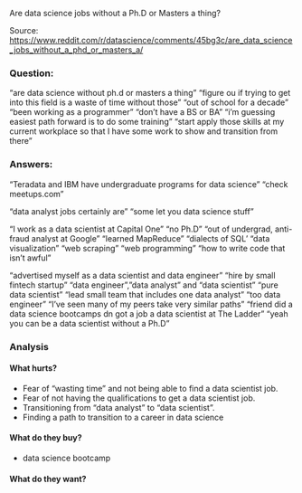 Are data science jobs without a Ph.D or Masters a thing?

Source: https://www.reddit.com/r/datascience/comments/45bg3c/are_data_science_jobs_without_a_phd_or_masters_a/

### Question: 
“are data science without ph.d or masters a thing”
“figure ou if trying to get into this field is a waste of time without those”
“out of school for a decade”
“been working as a programmer”
“don’t have a BS or BA”
“i’m guessing easiest path forward is to do some training”
“start apply those skills at my current workplace so that I have some work to show and transition from there”

### Answers:
“Teradata and IBM have undergraduate programs for data science”
“check meetups.com” 

“data analyst jobs certainly are”
“some let you data science stuff”

“I work as a data scientist at Capital One”
“no Ph.D”
“out of undergrad, anti-fraud analyst at Google”
“learned MapReduce”
    “dialects of SQL’
    “data visualization”
    “web scraping”
    “web programming”
    “how to write code that isn’t awful”

“advertised myself as a data scientist and data engineer”
“hire by small fintech startup”
“data engineer”,”data analyst” and “data scientist”
“pure data scientist”
“lead small team that includes one data analyst”
“too data engineer”
“I’ve seen many of my peers take very similar paths”
“friend did a data science bootcamps dn got a job a data scientist at The Ladder”
“yeah you can be a data scientist without a Ph.D”

### Analysis
#### What hurts?
- Fear of “wasting time” and not being able to find a data scientist job.
- Fear of not having the qualifications to get a data scientist job.
- Transitioning from “data analyst” to “data scientist”.
- Finding a path to transition to a career in data science

#### What do they buy?
-  data science bootcamp

#### What do they want?

